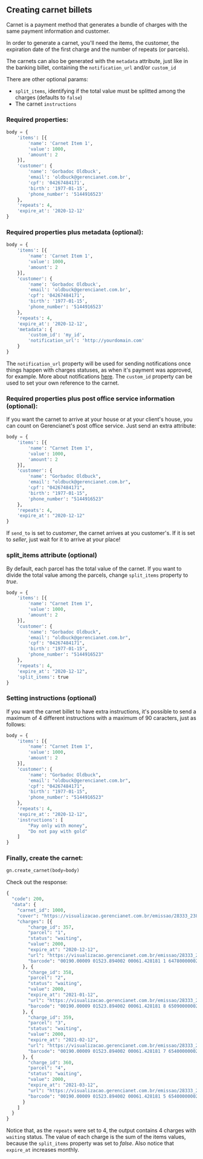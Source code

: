 ## Creating carnet billets

Carnet is a payment method that generates a bundle of charges with the same payment information and customer.

In order to generate a carnet, you'll need the items, the customer, the expiration date of the first charge and the number of repeats (or parcels).

The carnets can also be generated with the `metadata` attribute, just like in the banking billet, containing the `notification_url` and/or `custom_id`

There are other optional params:

- `split_items`, identifying if the total value must be splitted among the charges (defaults to `false`)
- The carnet `instructions`

### Required properties:

```python
body = {
    'items': [{
        'name': 'Carnet Item 1',
        'value': 1000,
        'amount': 2
    }],
    'customer': {
        'name': 'Gorbadoc Oldbuck',
        'email': 'oldbuck@gerencianet.com.br',
        'cpf': '04267484171',
        'birth': '1977-01-15',
        'phone_number': '5144916523'
    },
    'repeats': 4,
    'expire_at': '2020-12-12'
}
```

### Required properties plus metadata **(optional)**:

```python
body = {
    'items': [{
        'name': 'Carnet Item 1',
        'value': 1000,
        'amount': 2
    }],
    'customer': {
        'name': 'Gorbadoc Oldbuck',
        'email': 'oldbuck@gerencianet.com.br',
        'cpf': '04267484171',
        'birth': '1977-01-15',
        'phone_number': '5144916523'
    },
    'repeats': 4,
    'expire_at': '2020-12-12',
    'metadata': {
        'custom_id': 'my_id',
        'notification_url': 'http://yourdomain.com'
    }
}
```

The `notification_url` property will be used for sending notifications once things happen with charges statuses, as when it's payment was approved, for example. More about notifications [here](/docs/notifications.md). The `custom_id` property can be used to set your own reference to the carnet.


### Required properties plus post office service information **(optional)**:

If you want the carnet to arrive at your house or at your client's house, you can count on Gerencianet's post office service. Just send an extra attribute:

```python
body = {
    'items': [{
        'name': "Carnet Item 1",
        'value': 1000,
        'amount': 2
    }],
    'customer': {
        'name': "Gorbadoc Oldbuck",
        'email': "oldbuck@gerencianet.com.br",
        'cpf': "04267484171",
        'birth': "1977-01-15",
        'phone_number': "5144916523"
    },
    'repeats': 4,
    'expire_at': "2020-12-12"
}
```

If `send_to` is set to *customer*, the carnet arrives at you customer's. If it is set to *seller*, just wait for it to arrive at your place!


### split_items attribute **(optional)**

By default, each parcel has the total value of the carnet. If you want to divide the total value among the parcels, change `split_items` property to *true*.

```python
body = {
    'items': [{
        'name': "Carnet Item 1",
        'value': 1000,
        'amount': 2
    }],
    'customer': {
        'name': "Gorbadoc Oldbuck",
        'email': "oldbuck@gerencianet.com.br",
        'cpf': "04267484171",
        'birth': "1977-01-15",
        'phone_number': "5144916523"
    },
    'repeats': 4,
    'expire_at': "2020-12-12",
    'split_items': true
}
```

### Setting instructions **(optional)**

If you want the carnet billet to have extra instructions, it's possible to send a maximum of 4 different instructions with a maximum of 90 caracters, just as follows:

```python
body = {
    'items': [{
        'name': "Carnet Item 1",
        'value': 1000,
        'amount': 2
    }],
    'customer': {
        'name': "Gorbadoc Oldbuck",
        'email': "oldbuck@gerencianet.com.br",
        'cpf': "04267484171",
        'birth': "1977-01-15",
        'phone_number': "5144916523"
    },
    'repeats': 4,
    'expire_at': "2020-12-12",
    'instructions': [
        "Pay only with money",
        "Do not pay with gold"
    ]
}
```

### Finally, create the carnet:

```python
gn.create_carnet(body=body)
```

Check out the response:

```python
{
  "code": 200,
  "data": {
    "carnet_id": 1000,
    "cover": "https://visualizacao.gerencianet.com.br/emissao/28333_2385_ZEMAL5/A5CC-28333-61428-LEENA9/28333-61428-LEENA9",
    "charges": [{
        "charge_id": 357,
        "parcel": "1",
        "status": "waiting",
        "value": 2000,
        "expire_at": "2020-12-12",
        "url": "https://visualizacao.gerencianet.com.br/emissao/28333_2385_ZEMAL5/A5CL-28333-61428-LEENA9/28333-61428-LEENA9",
        "barcode": "00190.00009 01523.894002 00061.428181 1 64780000002000"
      }, {
        "charge_id": 358,
        "parcel": "2",
        "status": "waiting",
        "value": 2000,
        "expire_at": "2021-01-12",
        "url": "https://visualizacao.gerencianet.com.br/emissao/28333_2385_ZEMAL5/A5CL-28333-61428-LEENA9/28333-61429-CORZE4",
        "barcode": "00190.00009 01523.894002 00061.428181 8 65090000002000"
      }, {
        "charge_id": 359,
        "parcel": "3",
        "status": "waiting",
        "value": 2000,
        "expire_at": "2021-02-12",
        "url": "https://visualizacao.gerencianet.com.br/emissao/28333_2385_ZEMAL5/A5CL-28333-61428-LEENA9/28333-61430-HIRRA4",
        "barcode": "00190.00009 01523.894002 00061.428181 7 65400000002000"
      }, {
        "charge_id": 360,
        "parcel": "4",
        "status": "waiting",
        "value": 2000,
        "expire_at": "2021-03-12",
        "url": "https://visualizacao.gerencianet.com.br/emissao/28333_2385_ZEMAL5/A5CL-28333-61428-LEENA9/28333-61431-HIRRA4",
        "barcode": "00190.00009 01523.894002 00061.428181 5 65400000002000"
      }
    ]
  }
}
```

Notice that, as the `repeats` were set to 4, the output contains 4 charges with `waiting` status. The value of each charge is the sum of the items values, because the `split_items` property was set to *false*. Also notice that `expire_at` increases monthly.
